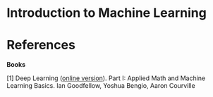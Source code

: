 Introduction to Machine Learning
================================


References
==========


**Books**

[1] Deep Learning ([online version](https://www.deeplearningbook.org/)). Part I: Applied Math and Machine Learning Basics. Ian Goodfellow, Yoshua Bengio, Aaron Courville
